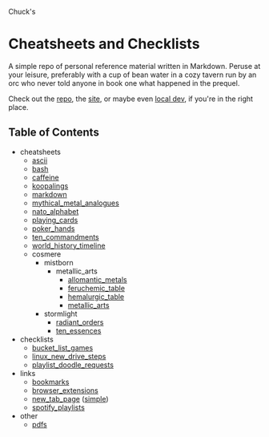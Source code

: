 <!---
make sure you're editing the template, doofus
--->

Chuck's
# Cheatsheets and Checklists

A simple repo of personal reference material written in Markdown. Peruse at your leisure, preferably with a cup of bean water in a cozy tavern run by an orc who never told anyone in book one what happened in the prequel.

Check out the [repo](https://github.com/buckmanc/cheatsheets_and_checklists), the [site](https://cheatsheets.buckman.cc), or maybe even [local dev](http://herschel.local:232/), if you're in the right place.

## Table of Contents

- cheatsheets<br>
    - <a href="docs/cheatsheets/ascii.md">ascii</a><br>
    - <a href="docs/cheatsheets/bash.md">bash</a><br>
    - <a href="docs/cheatsheets/caffeine.md">caffeine</a><br>
    - <a href="docs/cheatsheets/koopalings.md">koopalings</a><br>
    - <a href="docs/cheatsheets/markdown.md">markdown</a><br>
    - <a href="docs/cheatsheets/mythical_metal_analogues.md">mythical_metal_analogues</a><br>
    - <a href="docs/cheatsheets/nato_alphabet.md">nato_alphabet</a><br>
    - <a href="docs/cheatsheets/playing_cards.md">playing_cards</a><br>
    - <a href="docs/cheatsheets/poker_hands.md">poker_hands</a><br>
    - <a href="docs/cheatsheets/ten_commandments.md">ten_commandments</a><br>
    - <a href="docs/cheatsheets/world_history_timeline.md">world_history_timeline</a><br>
    - cosmere<br>
        - mistborn<br>
            - metallic_arts<br>
                - <a href="docs/cheatsheets/cosmere/mistborn/metallic_arts/allomantic_metals.md">allomantic_metals</a><br>
                - <a href="docs/cheatsheets/cosmere/mistborn/metallic_arts/feruchemic_table.md">feruchemic_table</a><br>
                - <a href="docs/cheatsheets/cosmere/mistborn/metallic_arts/hemalurgic_table.md">hemalurgic_table</a><br>
                - <a href="docs/cheatsheets/cosmere/mistborn/metallic_arts/metallic_arts.md">metallic_arts</a><br>
        - stormlight<br>
            - <a href="docs/cheatsheets/cosmere/stormlight/radiant_orders.md">radiant_orders</a><br>
            - <a href="docs/cheatsheets/cosmere/stormlight/ten_essences.md">ten_essences</a><br>
- checklists<br>
    - <a href="docs/checklists/bucket_list_games.md">bucket_list_games</a><br>
    - <a href="docs/checklists/linux_new_drive_steps.md">linux_new_drive_steps</a><br>
    - <a href="docs/checklists/playlist_doodle_requests.md">playlist_doodle_requests</a><br>
- links<br>
    - <a href="docs/links/bookmarks.md">bookmarks</a><br>
    - <a href="docs/links/browser_extensions.md">browser_extensions</a><br>
    - <a href="docs/links/new_tab_page.md">new_tab_page</a> (<a href="html/new_tab_page_simple.html">simple</a>)<br>
    - <a href="docs/links/spotify_playlists.md">spotify_playlists</a><br>
- other<br>
    - <a href="docs/pdfs/pdfs.md">pdfs</a><br>
